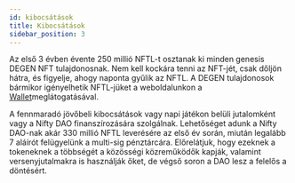 ```yaml
---
id: kibocsátások
title: Kibocsátások
sidebar_position: 3
---
```


Az első 3 évben évente 250 millió NFTL-t osztanak ki minden genesis DEGEN NFT tulajdonosnak. Nem kell kockára tenni az NFT-jét, csak dőljön hátra, és figyelje, ahogy naponta gyűlik az NFTL. A DEGEN tulajdonosok bármikor igényelhetik NFTL-jüket a weboldalunkon a [Wallet](https://nifty-league.com/wallet)meglátogatásával.

A fennmaradó jövőbeli kibocsátások vagy napi játékon belüli jutalomként vagy a Nifty DAO finanszírozására szolgálnak. Lehetőséget adunk a Nifty DAO-nak akár 330 millió NFTL leverésére az első év során, miután legalább 7 aláírót felügyelünk a multi-sig pénztárcára. Előrelátjuk, hogy ezeknek a tokeneknek a többségét a közösségi közreműködők kapják, valamint versenyjutalmakra is használják őket, de végső soron a DAO lesz a felelős a döntésért.
